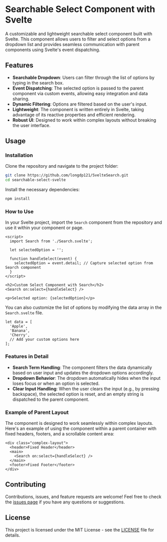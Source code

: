 # Searchable Select Component with Svelte

A customizable and lightweight searchable select component built with Svelte. This component allows users to filter and select options from a dropdown list and provides seamless communication with parent components using Svelte's event dispatching.

## Features

- **Searchable Dropdown**: Users can filter through the list of options by typing in the search box.
- **Event Dispatching**: The selected option is passed to the parent component via custom events, allowing easy integration and data sharing.
- **Dynamic Filtering**: Options are filtered based on the user's input.
- **Lightweight**: The component is written entirely in Svelte, taking advantage of its reactive properties and efficient rendering.
- **Robust UI**: Designed to work within complex layouts without breaking the user interface.

## Usage

### Installation

Clone the repository and navigate to the project folder:

```bash
git clone https://github.com/longdp121/SvelteSearch.git
cd searchable-select-svelte
```

Install the necessary dependencies:

```bash
npm install
```

### How to Use

In your Svelte project, import the `Search` component from the repository and use it within your component or page.

```svelte
<script>
  import Search from './Search.svelte';

  let selectedOption = '';

  function handleSelect(event) {
    selectedOption = event.detail; // Capture selected option from Search component
  }
</script>

<h2>Custom Select Component with Search</h2>
<Search on:select={handleSelect} />

<p>Selected option: {selectedOption}</p>
```

You can also customize the list of options by modifying the data array in the `Search.svelte` file.

```svelte
let data = [
  'Apple',
  'Banana',
  'Cherry',
  // Add your custom options here
];
```

### Features in Detail

- **Search Term Handling**: The component filters the data dynamically based on user input and updates the dropdown options accordingly.
- **Dropdown Behavior**: The dropdown automatically hides when the input loses focus or when an option is selected.
- **Clear Input Handling**: When the user clears the input (e.g., by pressing backspace), the selected option is reset, and an empty string is dispatched to the parent component.

### Example of Parent Layout

The component is designed to work seamlessly within complex layouts. Here's an example of using the component within a parent container with fixed headers, footers, and a scrollable content area:

```svelte
<div class="complex-layout">
  <header>Fixed Header</header>
  <main>
    <Search on:select={handleSelect} />
  </main>
  <footer>Fixed Footer</footer>
</div>
```

## Contributing

Contributions, issues, and feature requests are welcome! Feel free to check the [issues page](https://github.com/longdp121/SvelteSearch/issues) if you have any questions or suggestions.

## License

This project is licensed under the MIT License - see the [LICENSE](LICENSE) file for details.